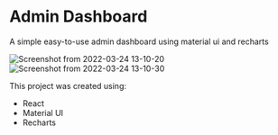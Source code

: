 # Admin Dashboard

A simple easy-to-use admin dashboard using material ui and recharts

![Screenshot from 2022-03-24 13-10-20](https://user-images.githubusercontent.com/72565897/159975730-bbef49ea-56ab-43fe-b13f-b0c4d8f798ba.png)
![Screenshot from 2022-03-24 13-10-30](https://user-images.githubusercontent.com/72565897/159975742-00a023f1-980f-47b7-9a5c-5ee55714b242.png)

This project was created using:
* React
* Material UI
* Recharts
